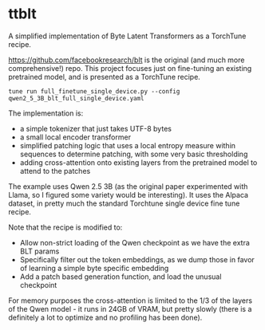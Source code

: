 # ttblt

A simplified implementation of Byte Latent Transformers as a TorchTune recipe.

https://github.com/facebookresearch/blt is the original (and much more comprehensive!) repo. This project focuses just on fine-tuning an existing pretrained model, and is presented as a TorchTune recipe. 

```
tune run full_finetune_single_device.py --config qwen2_5_3B_blt_full_single_device.yaml
```

The implementation is:
* a simple tokenizer that just takes UTF-8 bytes
* a small local encoder transformer
* simplified patching logic that uses a local entropy measure within sequences to determine patching, with some very basic thresholding
* adding cross-attention onto existing layers from the pretrained model to attend to the patches

The example uses Qwen 2.5 3B (as the original paper experimented with Llama, so I figured some variety would be interesting). It uses the Alpaca dataset, in pretty much the standard Torchtune single device fine tune recipe.  

Note that the recipe is modified to:
* Allow non-strict loading of the Qwen checkpoint as we have the extra BLT params
* Specifically filter out the token embeddings, as we dump those in favor of learning a simple byte specific embedding
* Add a patch based generation function, and load the unusual checkpoint

For memory purposes the cross-attention is limited to the 1/3 of the layers of the Qwen model - it runs in 24GB of VRAM, but pretty slowly (there is a definitely a lot to optimize and no profiling has been done).  
